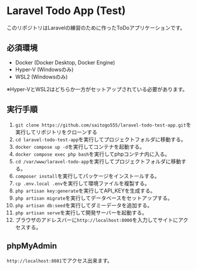 # Laravel Todo App (Test)

このリポジトリはLaravelの練習のために作ったToDoアプリケーションです。

## 必須環境

- Docker (Docker Desktop, Docker Engine)
- Hyper-V (Windowsのみ)
- WSL2 (Windowsのみ)

※Hyper-VとWSL2はどちらか一方がセットアップされている必要があります。

## 実行手順

1. `git clone https://github.com/saitogo555/laravel-todo-test-app.git`を実行してリポジトリをクローンする
2. `cd laravel-todo-test-app`を実行してプロジェクトフォルダに移動する。
3. `docker compose up -d`を実行してコンテナを起動する。
4. `docker compose exec php bash`を実行してphpコンテナ内に入る。
5. `cd /var/www/laravel-todo-app`を実行してプロジェクトフォルダに移動する。
6. `composer install`を実行してパッケージをインストールする。
7. `cp .env.local .env`を実行して環境ファイルを複製する。
8. `php artisan key:generate`を実行してAPI_KEYを生成する。
9. `php artisan migrate`を実行してデータベースをセットアップする。
10. `php artisan db:seed`を実行してダミーデータを追加する。
11. `php artisan serve`を実行して開発サーバーを起動する。
12. ブラウザのアドレスバーに`http://localhost:8000`を入力してサイトにアクセスする。

## phpMyAdmin

`http://localhost:8081`でアクセス出来ます。